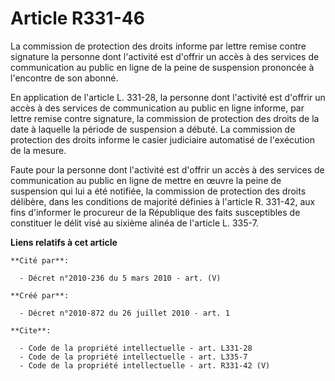# Article R331-46

La commission de protection des droits informe par lettre remise contre signature la personne dont l'activité est d'offrir un
accès à des services de communication au public en ligne de la peine de suspension prononcée à l'encontre de son abonné. 

En application de l'article L. 331-28, la personne dont l'activité est d'offrir un accès à des services de communication au
public en ligne informe, par lettre remise contre signature, la commission de protection des droits de la date à laquelle la
période de suspension a débuté. La commission de protection des droits informe le casier judiciaire automatisé de l'exécution
de la mesure. 

Faute pour la personne dont l'activité est d'offrir un accès à des services de communication au public en ligne de mettre en
œuvre la peine de suspension qui lui a été notifiée, la commission de protection des droits délibère, dans les conditions de
majorité définies à l'article R. 331-42, aux fins d'informer le procureur de la République des faits susceptibles de
constituer le délit visé au sixième alinéa de l'article L. 335-7.

**Liens relatifs à cet article**

	**Cité par**:

	  - Décret n°2010-236 du 5 mars 2010 - art. (V)

	**Créé par**:

	  - Décret n°2010-872 du 26 juillet 2010 - art. 1

	**Cite**:

	  - Code de la propriété intellectuelle - art. L331-28
	  - Code de la propriété intellectuelle - art. L335-7
	  - Code de la propriété intellectuelle - art. R331-42 (V)
